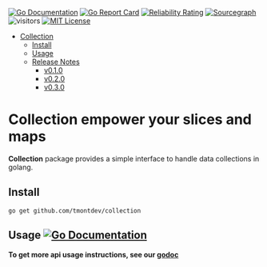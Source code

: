 [![Go Documentation](https://godocs.io/github.com/tmontdev/collection?status.svg)](https://godocs.io/github.com/tmontdev/collection)
[![Go Report Card](https://goreportcard.com/badge/github.com/tmontdev/collection)](https://goreportcard.com/report/github.com/tmontdev/collection)
[![Reliability Rating](https://sonarcloud.io/api/project_badges/measure?project=tmontdev_iterable&metric=reliability_rating)](https://sonarcloud.io/summary/new_code?id=tmontdev_iterable)
[![Sourcegraph](https://sourcegraph.com/github.com/tmontdev/collection/-/badge.svg)](https://sourcegraph.com/github.com/tmontdev/collection?badge)
![visitors](https://visitor-badge.laobi.icu/badge?page_id=tmontdev.collection)
[![MIT License](https://img.shields.io/badge/License-MIT-green.svg)](https://github.com/tmontdev/collection/blob/main/LICENSE)

<!-- TOC -->

- [Collection](#collection)
  - [Install](#install)
  - [Usage](#usage-)
  - [Release Notes](#release-notes)
    - [v0.1.0](#v010)
    - [v0.2.0](#v020)
    - [v0.3.0](#v030)

# Collection empower your slices and maps
**Collection** package provides a simple interface to handle data collections in golang.

## Install

```shell
go get github.com/tmontdev/collection
```

## Usage [![Go Documentation](https://godocs.io/github.com/tmontdev/collection?status.svg)](https://godocs.io/github.com/tmontdev/collection)
**To get more api usage instructions, see our [godoc](https://godocs.io/github.com/tmontdev/collection)**
